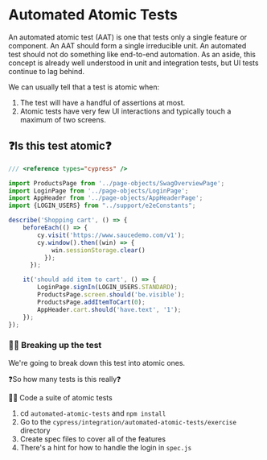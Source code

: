 # Automated Atomic Tests


An automated atomic test (AAT) is one that tests only a single feature or component. An AAT should form a single irreducible unit. An automated test should not do something like end-to-end automation. As an aside, this concept is already well understood in unit and integration tests, but UI tests continue to lag behind.

We can usually tell that a test is atomic when:
1. The test will have a handful of assertions at most. 
2. Atomic tests have very few UI interactions and typically touch a maximum of two screens.  

## ❓Is this test atomic❓

```js
/// <reference types="cypress" />

import ProductsPage from '../page-objects/SwagOverviewPage';
import LoginPage from '../page-objects/LoginPage';
import AppHeader from '../page-objects/AppHeaderPage';
import {LOGIN_USERS} from "../support/e2eConstants";

describe('Shopping cart', () => {
    beforeEach(() => {
        cy.visit('https://www.saucedemo.com/v1');
        cy.window().then((win) => {
            win.sessionStorage.clear()
          });
      });

    it('should add item to cart', () => {
        LoginPage.signIn(LOGIN_USERS.STANDARD);
        ProductsPage.screen.should('be.visible');
        ProductsPage.addItemToCart(0);
        AppHeader.cart.should('have.text', '1');
    });
});
```

### 🏋️‍♀️ Breaking up the test

We're going to break down this test into atomic ones.

❓So how many tests is this really❓

🏋️‍♀️ Code a suite of atomic tests

1. cd `automated-atomic-tests` and `npm install`
2. Go to the `cypress/integration/automated-atomic-tests/exercise` directory
3. Create spec files to cover all of the features
4. There's a hint for how to handle the login in `spec.js`


